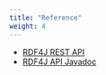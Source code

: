 ```yaml
---
title: "Reference"
weight: 4
---
```


- [RDF4J REST API](/documentation/reference/rest-api/)
- [RDF4J API Javadoc](/javadoc/latest)
